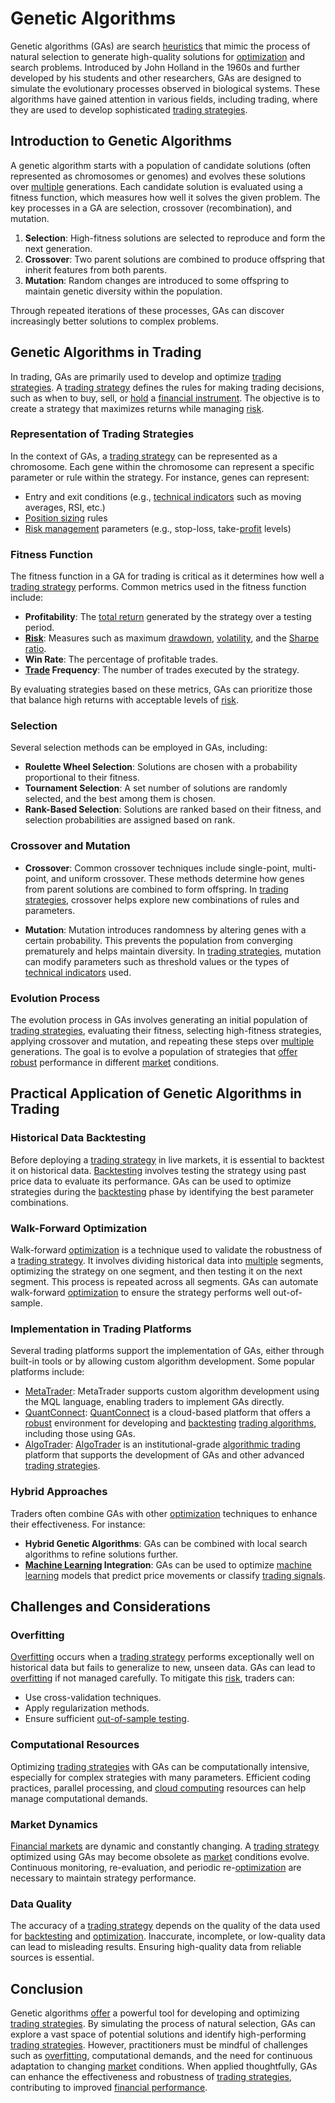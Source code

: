 # Genetic Algorithms

Genetic algorithms (GAs) are search [heuristics](../h/heuristics.md) that mimic the process of natural selection to generate high-quality solutions for [optimization](../o/optimization.md) and search problems. Introduced by John Holland in the 1960s and further developed by his students and other researchers, GAs are designed to simulate the evolutionary processes observed in biological systems. These algorithms have gained attention in various fields, including trading, where they are used to develop sophisticated [trading strategies](../t/trading_strategies.md).

## Introduction to Genetic Algorithms

A genetic algorithm starts with a population of candidate solutions (often represented as chromosomes or genomes) and evolves these solutions over [multiple](../m/multiple.md) generations. Each candidate solution is evaluated using a fitness function, which measures how well it solves the given problem. The key processes in a GA are selection, crossover (recombination), and mutation.

1. **Selection**: High-fitness solutions are selected to reproduce and form the next generation.
2. **Crossover**: Two parent solutions are combined to produce offspring that inherit features from both parents.
3. **Mutation**: Random changes are introduced to some offspring to maintain genetic diversity within the population.

Through repeated iterations of these processes, GAs can discover increasingly better solutions to complex problems.

## Genetic Algorithms in Trading

In trading, GAs are primarily used to develop and optimize [trading strategies](../t/trading_strategies.md). A [trading strategy](../t/trading_strategy.md) defines the rules for making trading decisions, such as when to buy, sell, or [hold](../h/hold.md) a [financial instrument](../f/financial_instrument.md). The objective is to create a strategy that maximizes returns while managing [risk](../r/risk.md).

### Representation of Trading Strategies

In the context of GAs, a [trading strategy](../t/trading_strategy.md) can be represented as a chromosome. Each gene within the chromosome can represent a specific parameter or rule within the strategy. For instance, genes can represent:

- Entry and exit conditions (e.g., [technical indicators](../t/technical_indicators.md) such as moving averages, RSI, etc.)
- [Position sizing](../p/position_sizing.md) rules
- [Risk management](../r/risk_management.md) parameters (e.g., stop-loss, take-[profit](../p/profit.md) levels)

### Fitness Function

The fitness function in a GA for trading is critical as it determines how well a [trading strategy](../t/trading_strategy.md) performs. Common metrics used in the fitness function include:

- **Profitability**: The [total return](../t/total_return.md) generated by the strategy over a testing period.
- **[Risk](../r/risk.md)**: Measures such as maximum [drawdown](../d/drawdown.md), [volatility](../v/volatility.md), and the [Sharpe ratio](../s/sharpe_ratio.md).
- **Win Rate**: The percentage of profitable trades.
- **[Trade](../t/trade.md) Frequency**: The number of trades executed by the strategy.

By evaluating strategies based on these metrics, GAs can prioritize those that balance high returns with acceptable levels of [risk](../r/risk.md).

### Selection

Several selection methods can be employed in GAs, including:

- **Roulette Wheel Selection**: Solutions are chosen with a probability proportional to their fitness.
- **Tournament Selection**: A set number of solutions are randomly selected, and the best among them is chosen.
- **Rank-Based Selection**: Solutions are ranked based on their fitness, and selection probabilities are assigned based on rank.

### Crossover and Mutation

- **Crossover**: Common crossover techniques include single-point, multi-point, and uniform crossover. These methods determine how genes from parent solutions are combined to form offspring. In [trading strategies](../t/trading_strategies.md), crossover helps explore new combinations of rules and parameters.

- **Mutation**: Mutation introduces randomness by altering genes with a certain probability. This prevents the population from converging prematurely and helps maintain diversity. In [trading strategies](../t/trading_strategies.md), mutation can modify parameters such as threshold values or the types of [technical indicators](../t/technical_indicators.md) used.

### Evolution Process

The evolution process in GAs involves generating an initial population of [trading strategies](../t/trading_strategies.md), evaluating their fitness, selecting high-fitness strategies, applying crossover and mutation, and repeating these steps over [multiple](../m/multiple.md) generations. The goal is to evolve a population of strategies that [offer](../o/offer.md) [robust](../r/robust.md) performance in different [market](../m/market.md) conditions.

## Practical Application of Genetic Algorithms in Trading

### Historical Data Backtesting

Before deploying a [trading strategy](../t/trading_strategy.md) in live markets, it is essential to backtest it on historical data. [Backtesting](../b/backtesting.md) involves testing the strategy using past price data to evaluate its performance. GAs can be used to optimize strategies during the [backtesting](../b/backtesting.md) phase by identifying the best parameter combinations.

### Walk-Forward Optimization

Walk-forward [optimization](../o/optimization.md) is a technique used to validate the robustness of a [trading strategy](../t/trading_strategy.md). It involves dividing historical data into [multiple](../m/multiple.md) segments, optimizing the strategy on one segment, and then testing it on the next segment. This process is repeated across all segments. GAs can automate walk-forward [optimization](../o/optimization.md) to ensure the strategy performs well out-of-sample.

### Implementation in Trading Platforms

Several trading platforms support the implementation of GAs, either through built-in tools or by allowing custom algorithm development. Some popular platforms include:

- [MetaTrader](https://www.metatrader4.com): MetaTrader supports custom algorithm development using the MQL language, enabling traders to implement GAs directly.
- [QuantConnect](https://www.quantconnect.com): [QuantConnect](../q/quantconnect.md) is a cloud-based platform that offers a [robust](../r/robust.md) environment for developing and [backtesting](../b/backtesting.md) [trading algorithms](../t/trading_algorithms.md), including those using GAs.
- [AlgoTrader](https://www.algotrader.com): [AlgoTrader](../a/algotrader.md) is an institutional-grade [algorithmic trading](../a/algorithmic_trading.md) platform that supports the development of GAs and other advanced [trading strategies](../t/trading_strategies.md).

### Hybrid Approaches

Traders often combine GAs with other [optimization](../o/optimization.md) techniques to enhance their effectiveness. For instance:

- **Hybrid Genetic Algorithms**: GAs can be combined with local search algorithms to refine solutions further.
- **[Machine Learning](../m/machine_learning.md) Integration**: GAs can be used to optimize [machine learning](../m/machine_learning.md) models that predict price movements or classify [trading signals](../t/trading_signals.md).

## Challenges and Considerations

### Overfitting

[Overfitting](../o/overfitting.md) occurs when a [trading strategy](../t/trading_strategy.md) performs exceptionally well on historical data but fails to generalize to new, unseen data. GAs can lead to [overfitting](../o/overfitting.md) if not managed carefully. To mitigate this [risk](../r/risk.md), traders can:

- Use cross-validation techniques.
- Apply regularization methods.
- Ensure sufficient [out-of-sample testing](../o/out-of-sample_testing.md).

### Computational Resources

Optimizing [trading strategies](../t/trading_strategies.md) with GAs can be computationally intensive, especially for complex strategies with many parameters. Efficient coding practices, parallel processing, and [cloud computing](../c/cloud_computing_in_trading.md) resources can help manage computational demands.

### Market Dynamics

[Financial markets](../f/financial_market.md) are dynamic and constantly changing. A [trading strategy](../t/trading_strategy.md) optimized using GAs may become obsolete as [market](../m/market.md) conditions evolve. Continuous monitoring, re-evaluation, and periodic re-[optimization](../o/optimization.md) are necessary to maintain strategy performance.

### Data Quality

The accuracy of a [trading strategy](../t/trading_strategy.md) depends on the quality of the data used for [backtesting](../b/backtesting.md) and [optimization](../o/optimization.md). Inaccurate, incomplete, or low-quality data can lead to misleading results. Ensuring high-quality data from reliable sources is essential.

## Conclusion

Genetic algorithms [offer](../o/offer.md) a powerful tool for developing and optimizing [trading strategies](../t/trading_strategies.md). By simulating the process of natural selection, GAs can explore a vast space of potential solutions and identify high-performing [trading strategies](../t/trading_strategies.md). However, practitioners must be mindful of challenges such as [overfitting](../o/overfitting.md), computational demands, and the need for continuous adaptation to changing [market](../m/market.md) conditions. When applied thoughtfully, GAs can enhance the effectiveness and robustness of [trading strategies](../t/trading_strategies.md), contributing to improved [financial performance](../f/financial_performance.md).